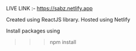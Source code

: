  
 LIVE LINK :- https://sabz.netlify.app

 Created using ReactJS library.
 Hosted using Netlify
 
 
 Install packages using 
 >>> npm install
